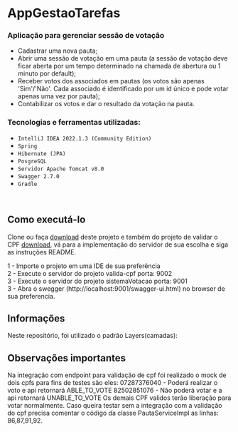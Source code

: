 # AppGestaoTarefas

### Aplicação para gerenciar sessão de votação
- Cadastrar uma nova pauta; 
- Abrir uma sessão de votação em uma pauta (a sessão de votação deve ficar aberta por um tempo 
  determinado na chamada de abertura ou 1 minuto por default); 
- Receber votos dos associados em pautas (os votos são apenas 'Sim'/'Não'. Cada associado é 
  identificado por um id único e pode votar apenas uma vez por pauta); 
- Contabilizar os votos e dar o resultado da votação na pauta. 

### Tecnologias e ferramentas utilizadas:
- `IntelliJ IDEA 2022.1.3 (Community Edition)`
- `Spring`
- `Hibernate (JPA)`
- `PosgreSQL`
- `Servidor Apache Tomcat v8.0`
- `Swagger 2.7.0`
- `Gradle`

<br>

## Como executá-lo

Clone ou faça [download](https://github.com/amandaolmr/sistemaVotacao) deste projeto e também do projeto de validar o CPF [download](https://github.com/amandaolmr/valida-cpf), 
vá para a implementação do servidor de sua escolha e siga as instruções README.

1 - Importe o projeto em uma IDE de sua preferência<br>
2 - Execute o servidor do projeto valida-cpf porta: 9002 <br>
3 - Execute o servidor do projeto sistemaVotacao porta: 9001 <br>
3 - Abra o swegger (http://localhost:9001/swagger-ui.html) no browser de sua preferencia.

## Informações

Neste repositório, foi utilizado o padrão Layers(camadas):

## Observações importantes
Na integração com endpoint para validação de cpf foi realizado o mock de dois cpfs para fins de testes são eles:
07287376040 - Poderá realizar o voto e api retornará ABLE_TO_VOTE 
82502851076 - Não poderá votar e a api retornará UNABLE_TO_VOTE 
Os demais CPF validos terão liberação para votar normalmente. 
Caso queira testar sem a integração com a validação do cpf precisa comentar o código da classe PautaServiceImpl as linhas: 86,87,91,92.
